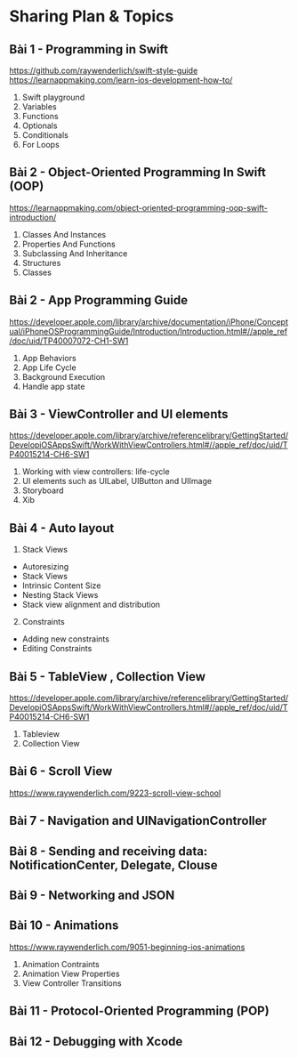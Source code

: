 # Sharing Plan & Topics 

## Bài 1 - Programming in Swift
https://github.com/raywenderlich/swift-style-guide
https://learnappmaking.com/learn-ios-development-how-to/
1. Swift playground
2. Variables
3. Functions
4. Optionals
5. Conditionals
6. For Loops
  
## Bài 2 - Object-Oriented Programming In Swift (OOP)
https://learnappmaking.com/object-oriented-programming-oop-swift-introduction/
1. Classes And Instances
2. Properties And Functions
3. Subclassing And Inheritance
5. Structures
6. Classes 


## Bài 2 - App Programming Guide
https://developer.apple.com/library/archive/documentation/iPhone/Conceptual/iPhoneOSProgrammingGuide/Introduction/Introduction.html#//apple_ref/doc/uid/TP40007072-CH1-SW1

1. App Behaviors 
2. App Life Cycle 
3. Background Execution 
4. Handle app state 

## Bài 3 - ViewController and UI elements 
https://developer.apple.com/library/archive/referencelibrary/GettingStarted/DevelopiOSAppsSwift/WorkWithViewControllers.html#//apple_ref/doc/uid/TP40015214-CH6-SW1

1. Working with view controllers: life-cycle
2. UI elements such as UILabel, UIButton and UIImage
3. Storyboard 
4. Xib

## Bài 4 - Auto layout 
1. Stack Views
- Autoresizing
- Stack Views 
- Intrinsic Content Size
- Nesting Stack Views
- Stack view alignment and distribution 
2. Constraints 
- Adding new constraints 
- Editing Constraints 

## Bài 5 - TableView , Collection View 
https://developer.apple.com/library/archive/referencelibrary/GettingStarted/DevelopiOSAppsSwift/WorkWithViewControllers.html#//apple_ref/doc/uid/TP40015214-CH6-SW1
1. Tableview
2. Collection View

## Bài 6 - Scroll View
https://www.raywenderlich.com/9223-scroll-view-school

## Bài 7 - Navigation and UINavigationController

## Bài 8 - Sending and receiving data:  NotificationCenter, Delegate, Clouse 

## Bài 9 - Networking and JSON 

## Bài 10 - Animations 
https://www.raywenderlich.com/9051-beginning-ios-animations

1. Animation Contraints 
2. Animation View Properties 
3. View Controller Transitions 

## Bài 11 - Protocol-Oriented Programming (POP)

## Bài 12 - Debugging with Xcode 


